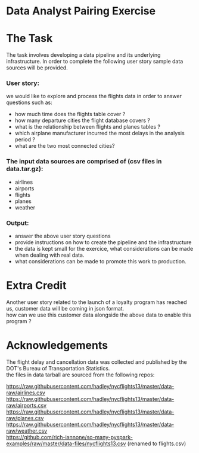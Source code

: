Data Analyst Pairing Exercise
==============================


# The Task

The task involves developing a data pipeline and its underlying infrastructure. In order to complete the following user story sample data sources will be provided.


### User story:

we would like to explore and process the flights data in order to answer questions such as:
- how much time does the flights table cover ?
- how many departure cities the flight database covers ?
- what is the relationship between flights and planes tables ?
- which airplane manufacturer incurred the most delays in the analysis period ?
- what are the two most connected cities?


### The input data sources are comprised of (csv files in data.tar.gz):

- airlines
- airports
- flights
- planes
- weather


### Output:

- answer the above user story questions
- provide instructions on how to create the pipeline and the infrastructure
- the data is kept small for the exercice, what considerations can be made when dealing with real data.
- what considerations can be made to promote this work to production.


# Extra Credit
Another user story related to the launch of a loyalty program has reached us,
customer data will be coming in json format.  
how can we use this customer data alongside the above data to enable this program ?


# Acknowledgements
The flight delay and cancellation data was collected and published by the DOT's Bureau of Transportation Statistics.  
the files in data tarball are sourced from the following repos:

https://raw.githubusercontent.com/hadley/nycflights13/master/data-raw/airlines.csv
https://raw.githubusercontent.com/hadley/nycflights13/master/data-raw/airports.csv
https://raw.githubusercontent.com/hadley/nycflights13/master/data-raw/planes.csv
https://raw.githubusercontent.com/hadley/nycflights13/master/data-raw/weather.csv  
https://github.com/rich-iannone/so-many-pyspark-examples/raw/master/data-files/nycflights13.csv (renamed to flights.csv)
